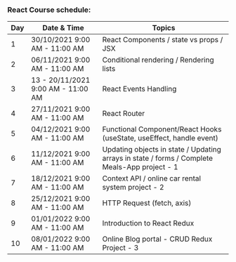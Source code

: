 ### React Course schedule:

| Day  | Date & Time  | Topics |
| ----- | ----- | ------ |
| 1 | 30/10/2021 9:00 AM - 11:00 AM | React Components / state vs props / JSX |
| 2  | 06/11/2021 9:00 AM - 11:00 AM | Conditional rendering / Rendering lists|
| 3  | 13 - 20/11/2021 9:00 AM - 11:00 AM | React Events Handling   |
| 4  | 27/11/2021 9:00 AM - 11:00 AM |  React Router |
| 5  | 04/12/2021 9:00 AM - 11:00 AM | Functional Component/React Hooks (useState, useEffect, handle event)   |
| 6  | 11/12/2021 9:00 AM - 11:00 AM | Updating objects in state / Updating arrays in state / forms / Complete Meals-App project - 1 |
| 7  | 18/12/2021 9:00 AM - 11:00 AM |  Context API / online car rental system project - 2 |
| 8  | 25/12/2021 9:00 AM - 11:00 AM | HTTP Request (fetch, axis) |
| 9  | 01/01/2022 9:00 AM - 11:00 AM | Introduction to React Redux  |
| 10  | 08/01/2022 9:00 AM - 11:00 AM | Online Blog portal - CRUD Redux Project - 3  |
